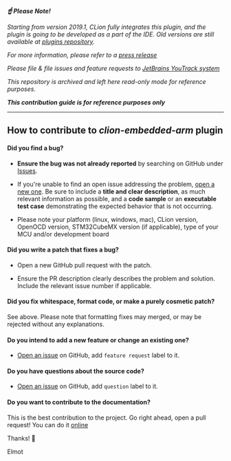 ***:point_up: Please Note!***

*Starting from version 2019.1, CLion fully integrates this plugin, and the plugin is going to be developed as a part of 
the IDE. Old versions are still available at [plugins repository](https://plugins.jetbrains.com/plugin/10115).*

*For more information, please refer to  a [press release](https://blog.jetbrains.com/clion/2019/02/clion-2019-1-eap-clion-for-embedded-development-part-iii/)*

*Please file & file issues and feature requests to 
[JetBrains YouTrack system](https://youtrack.jetbrains.com/newIssue?project=CPP&description=Clion%20Version%3A%0AOpenOCD%20Version%3A%0AToolchain%20Version%3A%0ATarget%20MCU%2Fboard%3A&c=Subsystem%20Embedded)*

*This repository is archived and left here read-only mode for reference purposes.*

***This contribution guide is for reference purposes only***

---

## How to contribute to *clion-embedded-arm* plugin

#### **Did you find a bug?**

* **Ensure the bug was not already reported** by searching on GitHub under [Issues](https://github.com/elmot/clion-embedded-arm/issues).

* If you're unable to find an open issue addressing the problem, [open a new one](https://github.com/elmot/clion-embedded-arm/issues/new). Be sure to include a **title and clear description**, as much relevant information as possible, and a **code sample** or an **executable test case** demonstrating the expected behavior that is not occurring.

* Please note your platform (linux, windows, mac), CLion version, OpenOCD version, STM32CubeMX version (if applicable), type of your MCU and/or development board 

#### **Did you write a patch that fixes a bug?**

* Open a new GitHub pull request with the patch.

* Ensure the PR description clearly describes the problem and solution. Include the relevant issue number if applicable.

#### **Did you fix whitespace, format code, or make a purely cosmetic patch?**

See above. Please note that formatting fixes may merged, or may be rejected without any explanations. 

#### **Do you intend to add a new feature or change an existing one?**

* [Open an issue](https://github.com/elmot/clion-embedded-arm/issues/new) on GitHub, add `feature request` label to it.

#### **Do you have questions about the source code?**

* [Open an issue](https://github.com/elmot/clion-embedded-arm/issues/new) on GitHub, add `question` label to it.

#### **Do you want to contribute to the documentation?**

This is the best contribution to the project. Go right ahead, open a pull request! You can do it [online](https://help.github.com/articles/editing-files-in-another-user-s-repository/)

Thanks! :heartbeat: 

Elmot
